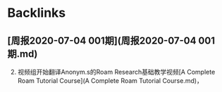 
# Backlinks
## [周报2020-07-04 001期](周报2020-07-04 001期.md)
2. 视频组开始翻译Anonym.s的Roam Research基础教学视频[A Complete Roam Tutorial Course](A Complete Roam Tutorial Course.md)，

